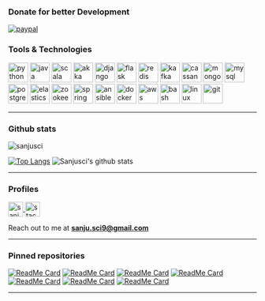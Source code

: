 ### Donate for better Development
<p>
  <a href="https://paypal.me/goankabazaar?locale.x=en_GB" rel="nofollow"><img src="https://img.shields.io/badge/Donate-PayPal-green.svg" alt="paypal" data-canonical-src="https://www.paypalobjects.com/en_US/i/btn/btn_donateCC_LG.gif" style="max-width:100%;"></a>
</p>

### Tools & Technologies
<p align="left">
  <!-- Python -->
  <img src="https://devicons.github.io/devicon/devicon.git/icons/python/python-original.svg" alt="python" width="40" height="40"/> 
  <!-- Java -->
  <img src="https://devicons.github.io/devicon/devicon.git/icons/java/java-original-wordmark.svg" alt="java" width="40" height="40"/> 
  <!-- Scala -->
  <img src="https://devicons.github.io/devicon/devicon.git/icons/scala/scala-original-wordmark.svg" alt="scala" width="40" height="40"/>
  <!-- Akka -->
  <img src="https://www.vectorlogo.zone/logos/databricks/databricks-icon.svg" alt="akka" width="40" height="40"/>
  <!-- Django -->
  <img src="https://devicons.github.io/devicon/devicon.git/icons/django/django-original.svg" alt="django" width="40" height="40"/> 
  <!-- Flask -->
  <img src="https://www.vectorlogo.zone/logos/pocoo_flask/pocoo_flask-icon.svg" alt="flask" width="40" height="40"/> 
  <!-- Redis -->
  <img src="https://www.vectorlogo.zone/logos/redis/redis-icon.svg" alt="redis" width="40" height="40"/> 
  <!-- Kafka -->
  <img src="https://www.vectorlogo.zone/logos/apache_kafka/apache_kafka-icon.svg" alt="kafka" width="40" height="40"/> 
  <!-- Cassandra -->
  <img src="https://www.vectorlogo.zone/logos/apache_cassandra/apache_cassandra-icon.svg" alt="cassandra" width="40" height="40"/> 
  <!-- MongoDB -->
  <img src="https://devicons.github.io/devicon/devicon.git/icons/mongodb/mongodb-original-wordmark.svg" alt="mongodb" width="40" height="40"/> 
  <!-- MySQL -->
  <img src="https://devicons.github.io/devicon/devicon.git/icons/mysql/mysql-original-wordmark.svg" alt="mysql" width="40" height="40"/> 
  <!-- PostgreSQL -->
  <img src="https://devicons.github.io/devicon/devicon.git/icons/postgresql/postgresql-original-wordmark.svg" alt="postgresql" width="40" height="40"/> 
  <!-- Elasticsearch -->
  <img src="https://www.vectorlogo.zone/logos/elastic/elastic-icon.svg" alt="elasticsearch" width="40" height="40"/> 
  <!-- Zookeeper -->
  <img src="https://www.vectorlogo.zone/logos/apache_zookeeper/apache_zookeeper-icon.svg" alt="zookeeper" width="40" height="40"/>
  <!-- Spring -->
  <img src="https://www.vectorlogo.zone/logos/springio/springio-icon.svg" alt="spring" width="40" height="40"/>
  <!-- Ansible -->
  <img src="https://cdn.jsdelivr.net/npm/simple-icons@3.0.1/icons/ansible.svg" alt="ansible" width="40" height="40"/>
  <!-- Docker -->
  <img src="https://devicons.github.io/devicon/devicon.git/icons/docker/docker-original-wordmark.svg" alt="docker" width="40" height="40"/> 
  <!-- AWS -->
  <img src="https://cdn.jsdelivr.net/npm/simple-icons@3.0.1/icons/amazonaws.svg" alt="aws" width="40" height="40"/> 
  <!-- Bash -->
  <img src="https://www.vectorlogo.zone/logos/gnu_bash/gnu_bash-icon.svg" alt="bash" width="40" height="40"/>
  <!-- Linux -->
  <img src="https://devicons.github.io/devicon/devicon.git/icons/linux/linux-original.svg" alt="linux" width="40" height="40"/> 
  <!-- Git -->
  <img src="https://www.vectorlogo.zone/logos/git-scm/git-scm-icon.svg" alt="git" width="40" height="40"/> 
</p>

---

### Github stats

<p align="left"> 
<img src="https://komarev.com/ghpvc/?username=sanjusci" alt="sanjusci" /> 
  
[![Top Langs](https://github-readme-stats.vercel.app/api/top-langs/?username=sanjusci&layout=compact&card_width=270)](https://github.com/sanjusci)
![Sanjusci's github stats](https://github-readme-stats.vercel.app/api?username=sanjusci&show_icons=true&include_all_commits=true&count_private=true&hide=issues,contribs&line_height=31&card_width=200)

--- 

### Profiles

<p align="left">
<a href="https://linkedin.com/in/sanjusci" target="blank">
  <img align="center" src="https://www.vectorlogo.zone/logos/linkedin/linkedin-icon.svg" alt="sanjusci" height="30" width="30" />
</a>
<a href="https://stackoverflow.com/users/8937080/sanjusci" target="blank">
  <img align="center" src="https://www.vectorlogo.zone/logos/stackoverflow/stackoverflow-icon.svg" alt="stackoverflow" height="30" width="30" />
</a>
</p>
   
Reach out to me at **sanju.sci9@gmail.com**

---

### Pinned repositories

[![ReadMe Card](https://github-readme-stats.vercel.app/api/pin/?username=sanjusci&repo=10-Days-of-Statistics&bg_color=30,e96443,904e95&title_color=fff&text_color=fff&theme=radical)](https://github.com/sanjusci/10-Days-of-Statistics)
[![ReadMe Card](https://github-readme-stats.vercel.app/api/pin/?username=sanjusci&repo=data-science&bg_color=30,e96443,904e95&title_color=fff&text_color=fff&theme=radical)](https://github.com/sanjusci/data-science)
[![ReadMe Card](https://github-readme-stats.vercel.app/api/pin/?username=sanjusci&repo=hotel-taxonomy&bg_color=30,e96443,904e95&title_color=fff&text_color=fff&theme=radical)](https://github.com/sanjusci/hotel-taxonomy)
[![ReadMe Card](https://github-readme-stats.vercel.app/api/pin/?username=sanjusci&repo=django-rest-framework&bg_color=30,e96443,904e95&title_color=fff&text_color=fff&theme=radical)](https://github.com/sanjusci/django-rest-framework)
[![ReadMe Card](https://github-readme-stats.vercel.app/api/pin/?username=sanjusci&repo=LyraAssistant&bg_color=30,e96443,904e95&title_color=fff&text_color=fff&theme=radical)](https://github.com/sanjusci/LyraAssistant)
[![ReadMe Card](https://github-readme-stats.vercel.app/api/pin/?username=sanjusci&repo=youtube-cli-downloader&bg_color=30,e96443,904e95&title_color=fff&text_color=fff&theme=radical)](https://github.com/sanjusci/youtube-cli-downloader)
[![ReadMe Card](https://github-readme-stats.vercel.app/api/pin/?username=sanjusci&repo=algos&bg_color=30,e96443,904e95&title_color=fff&text_color=fff&theme=radical)](https://github.com/sanjusci/algos)

---


<!--
**sanjusci/sanjusci** is a ✨ _special_ ✨ repository because its `README.md` (this file) appears on your GitHub profile.

Here are some ideas to get you started:

- 🔭 I’m currently working on ...
- 🌱 I’m currently learning ...
- 👯 I’m looking to collaborate on ...
- 🤔 I’m looking for help with ...
- 💬 Ask me about ...
- 📫 How to reach me: ...
- 😄 Pronouns: ...
- ⚡ Fun fact: ...
-->
